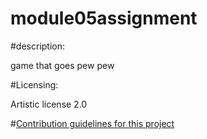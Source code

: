 # module05assignment

#description:

game that goes pew pew

#Licensing:

Artistic license 2.0


#[Contribution guidelines for this project](docs/CONTRIBUTING.md)
